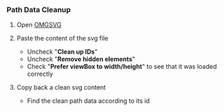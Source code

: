 ### Path Data Cleanup
1. Open [OMGSVG](https://jakearchibald.github.io/svgomg/)

2. Paste the content of the svg file
    - Uncheck "**Clean up IDs**"
    - Uncheck "**Remove hidden elements**"
    - Check "**Prefer viewBox to width/height**" to see that it was loaded correctly

3. Copy back a clean svg content
    - Find the clean path data according to its id
